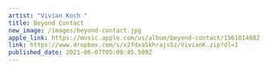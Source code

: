 ```yaml
---
artist: "Vivian Koch "
title: Beyond Contact
new_image: /images/beyond-contact.jpg
apple_link: https://music.apple.com/us/album/beyond-contact/1561814082
link: https://www.dropbox.com/s/x2fdxa5khrajs5z/VivianK.zip?dl=1
published_date: 2021-06-07T05:08:45.509Z
---
```

